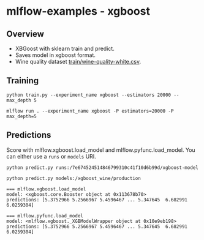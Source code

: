# mlflow-examples - xgboost

## Overview
* XBGoost with sklearn train and predict.
* Saves model in xgboost format.
* Wine quality dataset [train/wine-quality-white.csv](../../data/train/wine-quality-white.csv).

## Training

```
python train.py --experiment_name xgboost --estimators 20000 --max_depth 5 
```
```
mlflow run . --experiment_name xgboost -P estimators=20000 -P max_depth=5 
```

## Predictions

Score with mlflow.xgboost.load_model and mlflow.pyfunc.load_model.
You can either use a `runs` or `models` URI.
```
python predict.py runs:/7e674524514846799310c41f10d6b99d/xgboost-model
```

```
python predict.py models:/xgboost_wine/production
```

```
=== mlflow.xgboost.load_model
model: <xgboost.core.Booster object at 0x113678b70>
predictions: [5.3752966 5.2566967 5.4596467 ... 5.347645  6.682991  6.0259304]

=== mlflow.pyfunc.load_model
model: <mlflow.xgboost._XGBModelWrapper object at 0x10e9eb198>
predictions: [5.3752966 5.2566967 5.4596467 ... 5.347645  6.682991  6.0259304]
```


